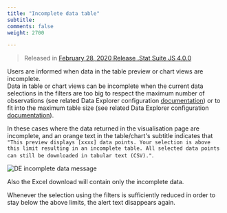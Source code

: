```yaml
---
title: "Incomplete data table"
subtitle: 
comments: false
weight: 2700

---
```


>Released in [February 28, 2020 Release .Stat Suite JS 4.0.0](https://sis-cc.gitlab.io/dotstatsuite-documentation/changelog/#february-28-2020)  

Users are informed when data in the table preview or chart views are incomplete.  
Data in table or chart views can be incomplete when the current data selections in the filters are too big to respect the maximum number of observations (see related Data Explorer configuration [documentation](https://sis-cc.gitlab.io/dotstatsuite-documentation/configurations/de-configuration/#maximum-number-of-observations-in-tables-and-charts)) or to fit into the maximum table size (see related Data Explorer configuration [documentation](https://sis-cc.gitlab.io/dotstatsuite-documentation/configurations/de-configuration/#maximum-number-of-cells-in-table)).  

In these cases where the data returned in the visualisation page are incomplete, and an orange text in the table/chart's subtitle indicates that `"This preview displays [xxxx] data points. Your selection is above this limit resulting in an incomplete table. All selected data points can still be downloaded in tabular text (CSV)."`.  

![DE incomplete data message](/dotstatsuite-documentation/images/de-incomplete-data.png)  

Also the Excel download will contain only the incomplete data.   

Whenever the selection using the filters is sufficiently reduced in order to stay below the above limits, the alert text disappears again.  
